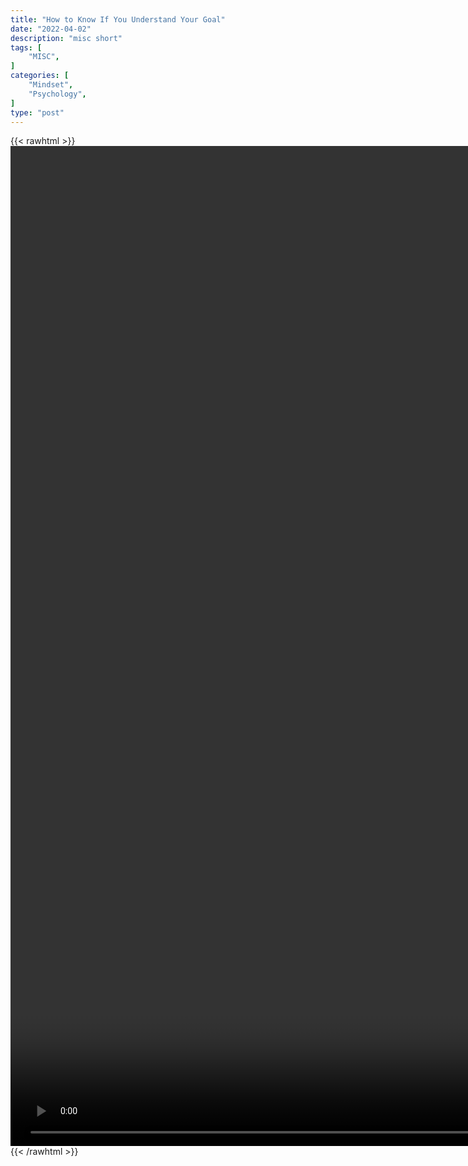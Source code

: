 ```yaml
---
title: "How to Know If You Understand Your Goal"
date: "2022-04-02"
description: "misc short"
tags: [
    "MISC",
]
categories: [
    "Mindset",
    "Psychology",
]
type: "post"
---
```

{{< rawhtml >}}
    <video style="height:40vh;width:auto" overflow="hidden" controls>
        <source src="https://clips.dev00ps.com/MISC/How_to_know_if_you_understand_your_goal_1_shorts_motivation_inspiration_success.mp4" type="video/mp4"> 
    </video>
{{< /rawhtml >}}